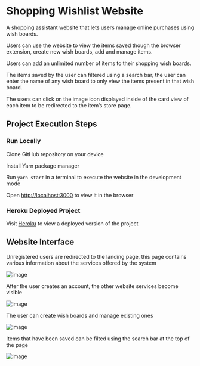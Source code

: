# Shopping Wishlist Website

A shopping assistant website that lets users manage online purchases using wish boards.

Users can use the website to view the items saved though the browser extension, create new wish boards, add and manage items.

Users can add an unlimited number of items to their shopping wish boards.

The items saved by the user can filtered using a search bar, the user can enter the name of any wish board to only view the items present in that wish board.

The users can click on the image icon displayed inside of the card view of each item to be redirected to the item’s store page.


## Project Execution Steps

### Run Locally

Clone GitHub repository on your device

Install Yarn package manager

Run `yarn start` in a terminal to execute the website in the development mode

Open [http://localhost:3000](http://localhost:3000) to view it in the browser


### Heroku Deployed Project

Visit [Heroku](https://shopping-wishlist.herokuapp.com/main) to view a deployed version of the project 

## Website Interface

Unregistered users are redirected to the landing page, this page contains various information about the services offered by the system

![image](https://user-images.githubusercontent.com/31826030/118410810-4d626180-b689-11eb-86e5-2747fbd47b2d.png)


After the user creates an account, the other website services become visible

![image](https://user-images.githubusercontent.com/31826030/118410834-679c3f80-b689-11eb-95cc-1a2aadf73b7e.png)


The user can create wish boards and manage existing ones

![image](https://user-images.githubusercontent.com/31826030/118410887-aa5e1780-b689-11eb-8e69-2f1f257bd651.png)


Items that have been saved can be filted using the search bar at the top of the page

![image](https://user-images.githubusercontent.com/31826030/118411413-4b4dd200-b68c-11eb-80b7-38234dfd90c6.png)


